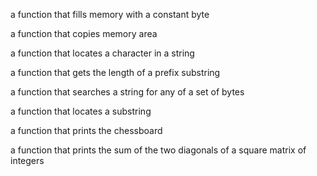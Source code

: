 a function that fills memory with a constant byte

a function that copies memory area

a function that locates a character in a string

a function that gets the length of a prefix substring

a function that searches a string for any of a set of bytes

a function that locates a substring

a function that prints the chessboard

a function that prints the sum of the two diagonals of a square matrix of integers
